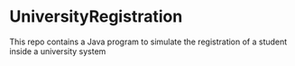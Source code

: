 # UniversityRegistration
This repo contains a Java program to simulate the registration of a student inside a university system

